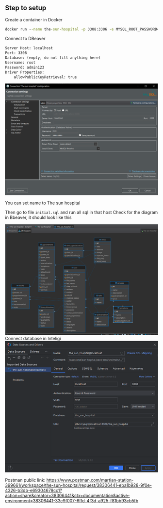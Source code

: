 ## Step to setup
Create a container in Docker

```cmd
docker run --name the-sun-hospital -p 3308:3306 -e MYSQL_ROOT_PASSWORD=admin123 -d mysql
```

Connect to DBeaver
```
Server Host: localhost
Port: 3308
Database: (empty, do not fill anything here)
Username: root
Password: admin123
Driver Properties: 
    allowPublicKeyRetrieval: true
```
![alt text](image_read_me/image.png)

You can set name to The sun hospital

Then go to file `initial.sql` and run all sql in that host
Check for the diagram in Bbeaver, it should look like this

![alt text](image_read_me/image2.png)
Connect database in Inteligi
![img.png](image_read_me/img.png)

Postman public link:
https://www.postman.com/martian-station-399661/workspace/the-sun-hospital/request/38306441-eba1b928-9f0e-4326-b3db-e69304678cc1?action=share&creator=38306441&ctx=documentation&active-environment=38306441-33c9f007-6ffd-4f3d-a925-f81bb93cb5fb